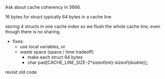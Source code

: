 Ask about cache coherency in 3666.

16 bytes for struct
typically 64 bytes in a cache line

storing 4 structs in one cache index
so we flush the whole cache line, even though there is no sharing.

- fixes:
	- use local variables, or
	- waste space (space / time tradeoff)
		- make each struct 64 bytes
		- char pad[CACHE_LINE_SIZE-2*sizeof(int)-sizeof(double)];

revisit old code